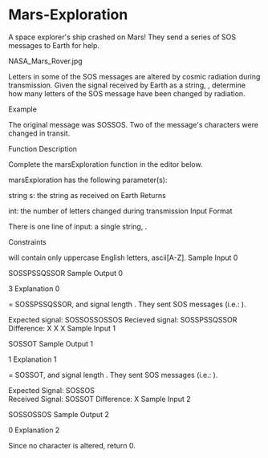 # Mars-Exploration
A space explorer's ship crashed on Mars! They send a series of SOS messages to Earth for help.

NASA_Mars_Rover.jpg

Letters in some of the SOS messages are altered by cosmic radiation during transmission. Given the signal received by Earth as a string, , determine how many letters of the SOS message have been changed by radiation.

Example


The original message was SOSSOS. Two of the message's characters were changed in transit.

Function Description

Complete the marsExploration function in the editor below.

marsExploration has the following parameter(s):

string s: the string as received on Earth
Returns

int: the number of letters changed during transmission
Input Format

There is one line of input: a single string, .

Constraints

 will contain only uppercase English letters, ascii[A-Z].
Sample Input 0

SOSSPSSQSSOR
Sample Output 0

3
Explanation 0

 = SOSSPSSQSSOR, and signal length . They sent  SOS messages (i.e.: ).

Expected signal: SOSSOSSOSSOS
Recieved signal: SOSSPSSQSSOR
Difference:          X  X   X
Sample Input 1

SOSSOT
Sample Output 1

1
Explanation 1

 = SOSSOT, and signal length . They sent  SOS messages (i.e.: ).

Expected Signal: SOSSOS     
Received Signal: SOSSOT
Difference:           X
Sample Input 2

SOSSOSSOS
Sample Output 2

0
Explanation 2

Since no character is altered, return 0.
